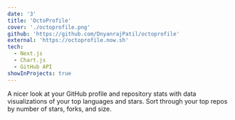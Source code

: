 ```yaml
---
date: '3'
title: 'OctoProfile'
cover: './octoprofile.png'
github: 'https://github.com/DnyanrajPatil/octoprofile'
external: 'https://octoprofile.now.sh'
tech:
  - Next.js
  - Chart.js
  - GitHub API
showInProjects: true
---
```


A nicer look at your GitHub profile and repository stats with data visualizations of your top languages and stars. Sort through your top repos by number of stars, forks, and size.
